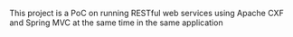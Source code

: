 This project is a PoC on running RESTful web services using Apache CXF and Spring MVC at the same time in the same application
